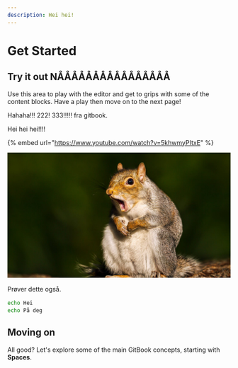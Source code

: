 ```yaml
---
description: Hei hei!
---
```


# Get Started

## Try it out NÅÅÅÅÅÅÅÅÅÅÅÅÅÅÅÅ

Use this area to play with the editor and get to grips with some of the content blocks. Have a play then move on to the next page!

Hahaha!!! 222! 333!!!!! fra gitbook.

Hei hei hei!!!!

{% embed url="https://www.youtube.com/watch?v=5khwmyPItxE" %}

![](.gitbook/assets/image.png)

Prøver dette også.

```bash
echo Hei
echo På deg    
```

## Moving on

All good? Let's explore some of the main GitBook concepts, starting with **Spaces**.

